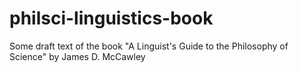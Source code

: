 # philsci-linguistics-book
Some draft text of the book "A Linguist's Guide to the Philosophy of Science" by James D. McCawley

